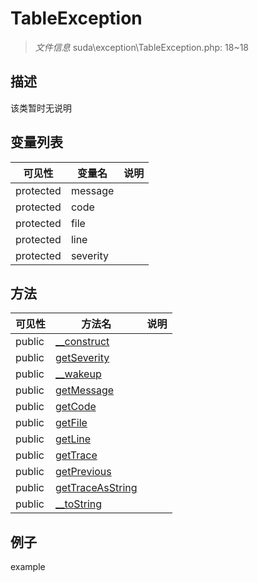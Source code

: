 #  TableException 

> *文件信息* suda\exception\TableException.php: 18~18



## 描述

该类暂时无说明





## 变量列表
| 可见性 |  变量名   | 说明 |
|--------|----|------|
| protected   | message | | 
| protected   | code | | 
| protected   | file | | 
| protected   | line | | 
| protected   | severity | | 



## 方法


| 可见性 | 方法名 | 说明 |
|--------|-------|------|
| public |[__construct](TableException/__construct.md) |  |
| public |[getSeverity](TableException/getSeverity.md) |  |
| public |[__wakeup](TableException/__wakeup.md) |  |
| public |[getMessage](TableException/getMessage.md) |  |
| public |[getCode](TableException/getCode.md) |  |
| public |[getFile](TableException/getFile.md) |  |
| public |[getLine](TableException/getLine.md) |  |
| public |[getTrace](TableException/getTrace.md) |  |
| public |[getPrevious](TableException/getPrevious.md) |  |
| public |[getTraceAsString](TableException/getTraceAsString.md) |  |
| public |[__toString](TableException/__toString.md) |  |



## 例子

example